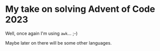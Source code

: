 # My take on solving Advent of Code 2023

Well, once again I'm using `awk`&hellip; ;-)  

Maybe later on there will be some other languages.
